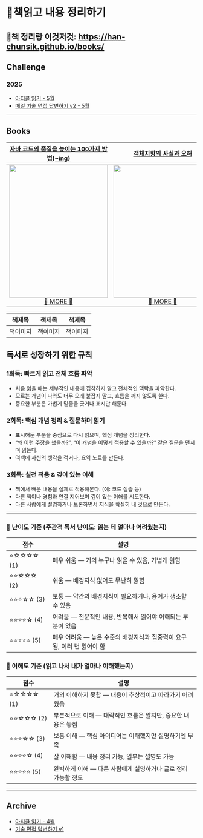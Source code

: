 # 📖책읽고 내용 정리하기
## 👀책 정리랑 이것저것: https://han-chunsik.github.io/books/  

## Challenge
### 2025
- [아티클 읽기 - 5월](https://han-chunsik.github.io/books/01_challenge/2025-05-03-daily_articles/daily_articles.html)
- [매일 기술 면접 답변하기 v2 - 5월](https://han-chunsik.github.io/books/01_challenge/2025-04-27-daily_interview/daily_interview.html)

---

## Books

[자바 코드의 품질을 높이는 100가지 방법(~ing)](https://product.kyobobook.co.kr/detail/S000215892971)|[객체지향의 사실과 오해](https://product.kyobobook.co.kr/detail/S000001628109)|[컴퓨터 밑바닥의 비밀(~ing)](https://product.kyobobook.co.kr/detail/S000212650856)|
|:---:|:---:|:---:|
|<img src="https://contents.kyobobook.co.kr/sih/fit-in/458x0/pdt/9791169213486.jpg" width="260" height="350"/> <br> [👀 MORE 👀](https://han-chunsik.github.io/books/00_book/2025-03-25-100_Java_Mistakes_and_How_to_Avoid_Them/100_Java_Mistakes_and_How_to_Avoid_Them.html)|<img src="https://contents.kyobobook.co.kr/sih/fit-in/458x0/pdt/9788998139766.jpg" width="260" height="350"/> <br> [👀 MORE 👀](https://han-chunsik.github.io/books/00_book/2025-04-02-The_Essence_of_Object-Orientation/The_Essence_of_Object-Orientation.html)|<img src="https://contents.kyobobook.co.kr/sih/fit-in/458x0/pdt/9791140708819.jpg" width="260" height="350"/> <br> [👀 MORE 👀](https://han-chunsik.github.io/books/00_book/2025-04-27_The_Secret_of_the_Underlying_Computer/2025-04-27_The_Secret_of_the_Underlying_Computer.html)|

|책제목|책제목|책제목|
|:---:|:---:|:---:|
|책이미지|책이미지|책이미지|


## 독서로 성장하기 위한 규칙
### 1회독: 빠르게 읽고 전체 흐름 파악
- 처음 읽을 때는 세부적인 내용에 집착하지 말고 전체적인 맥락을 파악한다.
- 모르는 개념이 나와도 너무 오래 붙잡지 말고, 흐름을 깨지 않도록 한다.
- 중요한 부분은 가볍게 밑줄을 긋거나 표시만 해둔다.

### 2회독: 핵심 개념 정리 & 질문하며 읽기
- 표시해둔 부분을 중심으로 다시 읽으며, 핵심 개념을 정리한다.
- “왜 이런 주장을 했을까?”, “이 개념을 어떻게 적용할 수 있을까?” 같은 질문을 던지며 읽는다.
- 여백에 자신의 생각을 적거나, 요약 노트를 만든다.

### 3회독: 실전 적용 & 깊이 있는 이해
- 책에서 배운 내용을 실제로 적용해본다. (예: 코드 실습 등)
- 다른 책이나 경험과 연결 지어보며 깊이 있는 이해를 시도한다.
- 다른 사람에게 설명하거나 토론하면서 지식을 확실히 내 것으로 만든다.  

---

### 🌟 난이도 기준 (주관적 독서 난이도: 읽는 데 얼마나 어려웠는지)

| 점수 | 설명 |
|------|------|
| ⭐☆☆☆☆ (1) | 매우 쉬움 — 거의 누구나 읽을 수 있음, 가볍게 읽힘 |
| ⭐⭐☆☆☆ (2) | 쉬움 — 배경지식 없어도 무난히 읽힘 |
| ⭐⭐⭐☆☆ (3) | 보통 — 약간의 배경지식이 필요하거나, 용어가 생소할 수 있음 |
| ⭐⭐⭐⭐☆ (4) | 어려움 — 전문적인 내용, 반복해서 읽어야 이해되는 부분이 있음 |
| ⭐⭐⭐⭐⭐ (5) | 매우 어려움 — 높은 수준의 배경지식과 집중력이 요구됨, 여러 번 읽어야 함 |

### 🧠 이해도 기준 (읽고 나서 내가 얼마나 이해했는지)

| 점수 | 설명 |
|------|------|
| ⭐☆☆☆☆ (1) | 거의 이해하지 못함 — 내용이 추상적이고 따라가기 어려웠음 |
| ⭐⭐☆☆☆ (2) | 부분적으로 이해 — 대략적인 흐름은 알지만, 중요한 내용은 놓침 |
| ⭐⭐⭐☆☆ (3) | 보통 이해 — 핵심 아이디어는 이해했지만 설명하기엔 부족 |
| ⭐⭐⭐⭐☆ (4) | 잘 이해함 — 내용 정리 가능, 일부는 설명도 가능 |
| ⭐⭐⭐⭐⭐ (5) | 완벽하게 이해 — 다른 사람에게 설명하거나 글로 정리 가능할 정도 |  

---

## Archive
- [아티클 읽기 - 4월](https://han-chunsik.github.io/books/99_archive/2025-04-09-daily_articles/daily_articles.html)
- [기술 면접 답변하기 v1](https://han-chunsik.github.io/books/99_archive/2025-04-09-daily_interview/daily_interview.html)